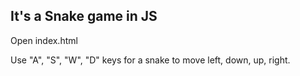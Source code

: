 ## It's a Snake game in JS
Open index.html

Use "A", "S", "W", "D" keys for a snake to move left, down, up, right. 

